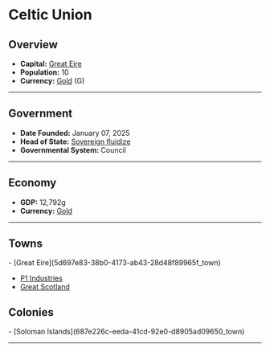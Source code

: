 <!--UNDEDITED FILE, remove this entire line if this file has been edited!-->
# <!--NAME-->Celtic Union<!--NAME-->

## Overview

- **Capital:** <!--CAPITAL_LINK-->[Great Eire](5d697e83-38b0-4173-ab43-28d48f89965f_town)<!--CAPITAL_LINK-->
- **Population:** <!--POPULATION-->10<!--POPULATION-->
- **Currency:** <!--CURRENCY_LINK-->[Gold](Gold_currency)<!--CURRENCY_LINK--> (<!--CURRENCY_ABV-->G<!--CURRENCY_ABV-->)

---

## Government

- **Date Founded:** <!--FOUNDED-->January 07, 2025<!--FOUNDED-->
- **Head of State:** <!--LEADER_TITLE_LINK-->[Sovereign fluidize](fluidize_user)<!--LEADER_TITLE_LINK-->
- **Governmental System:** <!--GOVERNMENT-->Council<!--GOVERNMENT-->

---

## Economy

- **GDP:** <!--GDP-->12,792g<!--GDP-->
- **Currency:** <!--CURRENCY_LINK-->[Gold](Gold_currency)<!--CURRENCY_LINK-->

---

## Towns

<!--TOWNS-->- [Great Eire](5d697e83-38b0-4173-ab43-28d48f89965f_town)
- [P1 Industries](8d7135e4-f792-44d8-ae5b-86c1606a532b_town)
- [Great Scotland](e8a36ba8-c03d-4383-9eeb-99559e639f68_town)<!--TOWNS-->

## Colonies

<!--COLONIES-->- [Soloman Islands](687e226c-eeda-41cd-92e0-d8905ad09650_town)<!--COLONIES-->

---